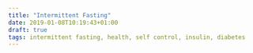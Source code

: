 ```yaml
---
title: "Intermittent Fasting"
date: 2019-01-08T10:19:43+01:00
draft: true
tags: intermittent fasting, health, self control, insulin, diabetes
---
```


